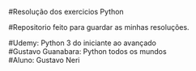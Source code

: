 #Resolução dos exercicios Python 

#Repositorio feito para guardar as minhas resoluções.

#Udemy: Python 3 do iniciante ao avançado<br>
#Gustavo Guanabara: Python todos os mundos<br>
#Aluno: Gustavo Neri
